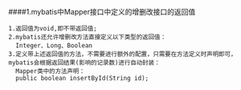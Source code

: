 ####1.mybatis中Mapper接口中定义的增删改接口的返回值
```
1.返回值为void,即不带返回值;
2.mybatis还允许增删改方法直接定义以下类型的返回值：
  Integer、Long、Boolean
3.定义带上述返回值的方法，不需要进行额外的配置，只需要在方法定义时声明即可，mybatis会根据返回结果(影响的记录数)进行自动封装：
  Mapper类中的方法声明：
  public boolean insertById(String id);
```
